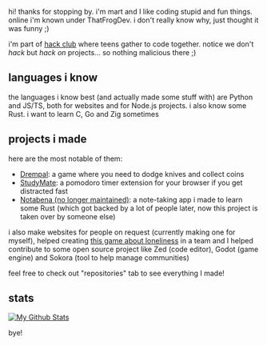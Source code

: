 hi! thanks for stopping by. i'm mart and I like coding stupid and fun things. online i'm known under ThatFrogDev. i don't really know why, just thought it was funny ;)

i'm part of [hack club](https://hackclub.com) where teens gather to code together. notice we don't *hack* but *hack on* projects... so nothing malicious there ;)

## languages i know
the languages i know best (and actually made some stuff with) are Python and JS/TS, both for websites and for Node.js projects. i also know some Rust. i want to learn C, Go and Zig sometimes 

## projects i made
here are the most notable of them:
- [Drempal](https://github.com/thatfrogdev/drempal): a game where you need to dodge knives and collect coins
- [StudyMate](https://github.com/thatfrogdev/studymate): a pomodoro timer extension for your browser if you get distracted fast
- [Notabena (no longer maintained)](https://github.com/thatfrogdev/notabena): a note-taking app i made to learn some Rust (which got backed by a lot of people later, now this project is taken over by someone else)

i also make websites for people on request (currently making one for myself), helped creating [this game about loneliness](https://github.com/thatfrogdev/Solitude) in a team and I helped contribute to some open source project like Zed (code editor), Godot (game engine) and Sokora (tool to help manage communities)

feel free to check out "repositories" tab to see everything I made!

## stats
<a href="http://www.github.com/ThatFrogDev"><img src="https://github-readme-stats.vercel.app/api?username=ThatFrogDev&show_icons=true&count_private=true&theme=radical" alt="My Github Stats" /></a>

bye!
